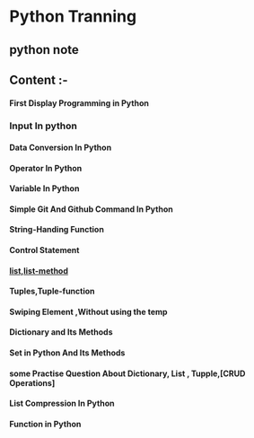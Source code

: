 # Python Tranning

## python note

## Content :-

#### First Display Programming in Python

### Input In python

#### Data Conversion In Python

#### Operator In Python

#### Variable In Python

#### Simple Git And Github Command In Python

#### String-Handing Function

#### Control Statement

#### [list,list-method](30-list.py)

#### Tuples,Tuple-function

#### Swiping Element ,Without using the temp

#### Dictionary and Its Methods

#### Set in Python And Its Methods

#### some Practise Question About Dictionary, List , Tupple,[CRUD Operations]

#### List Compression In Python

#### Function in Python 

